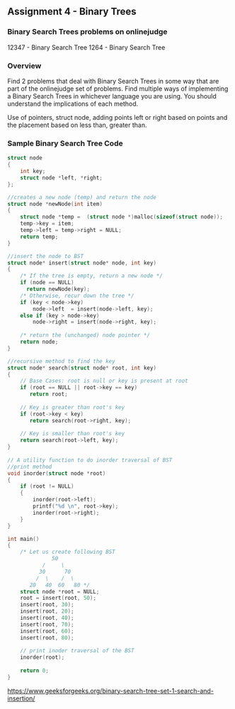 ## Assignment 4 - Binary Trees

### Binary Search Trees problems on onlinejudge

12347 - Binary Search Tree
1264 - Binary Search Tree

### Overview
Find 2 problems that deal with Binary Search Trees in some way that are part of the onlinejudge set of problems.
Find multiple ways of implementing a Binary Search Trees in whichever language you are using. You should understand the implications of each method.

Use of pointers, struct node, adding points left or right based on points and the placement based on less than, greater than.

### Sample Binary Search Tree Code

```c++
struct node 
{ 
    int key; 
    struct node *left, *right; 
}; 

//creates a new node (temp) and return the node
struct node *newNode(int item) 
{ 
    struct node *temp =  (struct node *)malloc(sizeof(struct node)); 
    temp->key = item; 
    temp->left = temp->right = NULL; 
    return temp; 
}

//insert the node to BST 
struct node* insert(struct node* node, int key) 
{ 
    /* If the tree is empty, return a new node */
    if (node == NULL) 
      return newNode(key); 
    /* Otherwise, recur down the tree */
    if (key < node->key) 
        node->left  = insert(node->left, key); 
    else if (key > node->key) 
        node->right = insert(node->right, key);    
  
    /* return the (unchanged) node pointer */
    return node; 
} 

//recursive method to find the key
struct node* search(struct node* root, int key) 
{ 
    // Base Cases: root is null or key is present at root 
    if (root == NULL || root->key == key) 
       return root; 
     
    // Key is greater than root's key 
    if (root->key < key) 
       return search(root->right, key); 
  
    // Key is smaller than root's key 
    return search(root->left, key); 
} 
   
// A utility function to do inorder traversal of BST 
//print method
void inorder(struct node *root) 
{ 
    if (root != NULL) 
    { 
        inorder(root->left); 
        printf("%d \n", root->key); 
        inorder(root->right); 
    } 
} 

int main() 
{ 
    /* Let us create following BST 
              50 
           /     \ 
          30      70 
         /  \    /  \ 
       20   40  60   80 */
    struct node *root = NULL; 
    root = insert(root, 50); 
    insert(root, 30); 
    insert(root, 20); 
    insert(root, 40); 
    insert(root, 70); 
    insert(root, 60); 
    insert(root, 80); 
   
    // print inoder traversal of the BST 
    inorder(root); 
   
    return 0; 
} 
```
https://www.geeksforgeeks.org/binary-search-tree-set-1-search-and-insertion/
